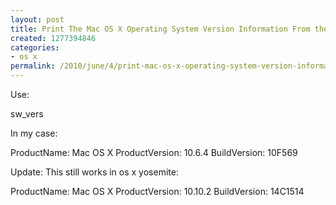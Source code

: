 ```yaml
---
layout: post
title: Print The Mac OS X Operating System Version Information From the Terminal
created: 1277394846
categories:
- os x
permalink: /2010/june/4/print-mac-os-x-operating-system-version-information-terminal/
---
```

Use:

sw_vers

In my case:

ProductName:    Mac OS X
ProductVersion: 10.6.4
BuildVersion:   10F569

Update: This still works in os x yosemite:

ProductName:	Mac OS X
ProductVersion:	10.10.2
BuildVersion:	14C1514
